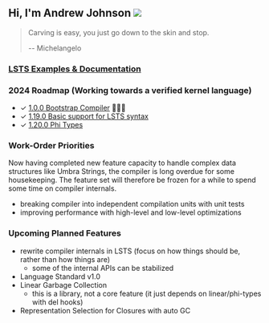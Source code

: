 ## Hi, I'm Andrew Johnson ![](https://komarev.com/ghpvc/?username=andrew-johnson-4)

> Carving is easy, you just go down to the skin and stop.
>
> -- Michelangelo

### [LSTS Examples & Documentation](https://andrew-johnson-4.github.io/lsts-language-reference/)

### 2024 Roadmap (Working towards a verified kernel language)

* ✓ [1.0.0 Bootstrap Compiler](https://github.com/andrew-johnson-4/lambda-mountain/releases/tag/1.0.0) 🥳🎉🎁
* ✓ [1.19.0 Basic support for LSTS syntax](https://github.com/andrew-johnson-4/lambda-mountain/releases/tag/1.19.1)
* ✓ [1.20.0 Phi Types](https://github.com/andrew-johnson-4/lambda-mountain/releases/tag/1.20.0)

### Work-Order Priorities

Now having completed new feature capacity to handle complex data structures like Umbra Strings,
the compiler is long overdue for some housekeeping.
The feature set will therefore be frozen for a while to spend some time on compiler internals.
* breaking compiler into independent compilation units with unit tests
* improving performance with high-level and low-level optimizations

### Upcoming Planned Features
* rewrite compiler internals in LSTS (focus on how things should be, rather than how things are)
  * some of the internal APIs can be stabilized
* Language Standard v1.0
* Linear Garbage Collection
   * this is a library, not a core feature (it just depends on linear/phi-types with del hooks)
* Representation Selection for Closures with auto GC

